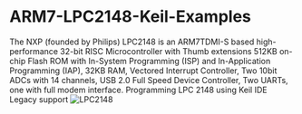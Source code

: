 # ARM7-LPC2148-Keil-Examples
The NXP (founded by Philips) LPC2148 is an ARM7TDMI-S based high-performance 32-bit RISC Microcontroller with Thumb extensions 512KB on-chip Flash ROM with In-System Programming (ISP) and In-Application Programming (IAP), 32KB RAM, Vectored Interrupt Controller, Two 10bit ADCs with 14 channels, USB 2.0 Full Speed Device Controller, Two UARTs, one with full modem interface. Programming LPC 2148  using Keil IDE Legacy support
![LPC2148](LPC2148_Timer_Match_Pins.png)
